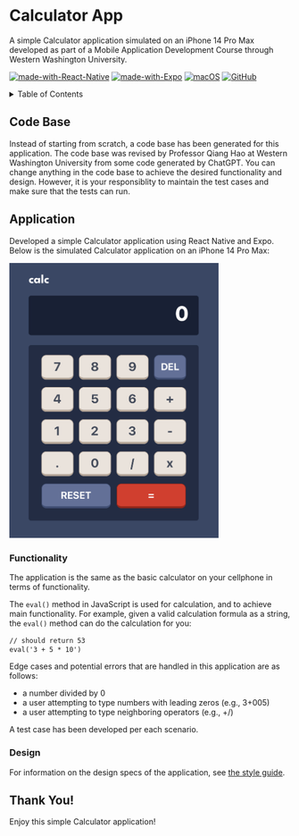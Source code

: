 # Calculator App
A simple Calculator application simulated on an iPhone 14 Pro Max developed as part of a Mobile Application Development Course through Western Washington University.

[![made-with-React-Native](https://img.shields.io/badge/Made%20with-React%20Native-1f425f.svg)](https://reactnative.dev/) [![made-with-Expo](https://img.shields.io/badge/Made%20with-Expo-1f425f.svg)](https://expo.dev/) [![macOS](https://svgshare.com/i/ZjP.svg)](https://svgshare.com/i/ZjP.svg) [![GitHub](https://badgen.net/badge/icon/github?icon=github&label)](https://github.com/sammurraytuesta)

<!-- TABLE OF CONTENTS -->
<details>
  <summary>Table of Contents</summary>
  <ol>
    <li><a href="#Code-Base">Code Base</a></li>
    <li><a href="#Application">Application</a></li>
    <ul>
        <li><a href="#Functionality">Functionality</a></li>
        <li><a href="#Design">Design</a></li>
    </ul>
    <li><a href="#Thank-You">Thank You!</a></li>
  </ol>
</details>

## Code Base
Instead of starting from scratch, a code base has been generated for this application. The code base was revised by Professor Qiang Hao at Western Washington University from some code generated by ChatGPT. You can change anything in the code base to achieve the desired functionality and design. However, it is your responsiblity to maintain the test cases and make sure that the tests can run.

## Application
Developed a simple Calculator application using React Native and Expo. Below is the simulated Calculator application on an iPhone 14 Pro Max:

<img width="375px" src="./design/simulated-app.png"/>

### Functionality

The application is the same as the basic calculator on your cellphone in terms of functionality.

The `eval()` method in JavaScript is used for calculation, and to achieve main functionality. For example, given a valid calculation formula as a string, the `eval()` method can do the calculation for you:

```
// should return 53
eval('3 + 5 * 10')
```

Edge cases and potential errors that are handled in this application are as follows:

* a number divided by 0
* a user attempting to type numbers with leading zeros (e.g., 3+005) 
* a user attempting to type neighboring operators (e.g., +/)

A test case has been developed per each scenario.

### Design
For information on the design specs of the application, see [the style guide](./style-guide.md).

## Thank You!
Enjoy this simple Calculator application!

